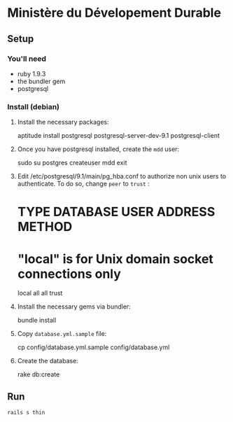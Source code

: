 Ministère du Dévelopement Durable
=================================

Setup
-----

### You'll need

  * ruby 1.9.3
  * the bundler gem
  * postgresql

### Install (debian)

1. Install the necessary packages:

    aptitude install postgresql postgresql-server-dev-9.1 postgresql-client

2. Once you have postgresql installed, create the `mdd` user:

    sudo su postgres
    createuser mdd
    exit

3. Edit /etc/postgresql/9.1/main/pg_hba.conf to authorize non unix users to authenticate.
   To do so, change `peer` to `trust` :

    # TYPE  DATABASE        USER            ADDRESS                 METHOD

    # "local" is for Unix domain socket connections only
    local   all             all                                     trust

4. Install the necessary gems via bundler:

    bundle install

5. Copy `database.yml.sample` file:

    cp config/database.yml.sample config/database.yml

6. Create the database:

    rake db:create

Run
---

    rails s thin

